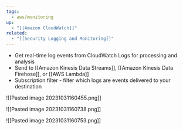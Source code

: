 ```yaml
---
tags:
  - aws/monitoring
up:
  - "[[Amazon CloudWatch]]"
related:
  - "[[Security Logging and Monitoring]]"
---
```

- Get real-time log events from CloudWatch Logs for processing and analysis
- Send to [[Amazon Kinesis Data Streams]], [[Amazon Kinesis Data Firehose]], or [[AWS Lambda]]
- Subscription filter - filter which logs are events delivered to your destination

![[Pasted image 20231031160455.png]]


![[Pasted image 20231031160738.png]]

![[Pasted image 20231031160753.png]]